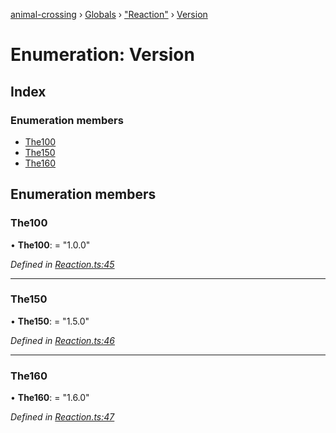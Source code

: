 [animal-crossing](../README.md) › [Globals](../globals.md) › ["Reaction"](../modules/_reaction_.md) › [Version](_reaction_.version.md)

# Enumeration: Version

## Index

### Enumeration members

* [The100](_reaction_.version.md#the100)
* [The150](_reaction_.version.md#the150)
* [The160](_reaction_.version.md#the160)

## Enumeration members

###  The100

• **The100**: = "1.0.0"

*Defined in [Reaction.ts:45](https://github.com/Norviah/animal-crossing/blob/f22c64d/module/types/Reaction.ts#L45)*

___

###  The150

• **The150**: = "1.5.0"

*Defined in [Reaction.ts:46](https://github.com/Norviah/animal-crossing/blob/f22c64d/module/types/Reaction.ts#L46)*

___

###  The160

• **The160**: = "1.6.0"

*Defined in [Reaction.ts:47](https://github.com/Norviah/animal-crossing/blob/f22c64d/module/types/Reaction.ts#L47)*
